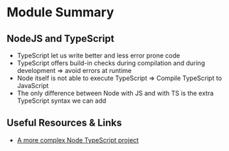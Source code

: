 # Module Summary

## NodeJS and TypeScript

- TypeScript let us write better and less error prone code
- TypeScript offers build-in checks during compilation and during development => avoid errors at runtime
- Node itself is not able to execute TypeScript => Compile TypeScript to JavaScript
- The only difference between Node with JS and with TS is the extra TypeScript syntax we can add

## Useful Resources & Links

- [A more complex Node TypeScript project](https://github.com/Microsoft/TypeScript-Node-Starter#typescript-node-starter)
